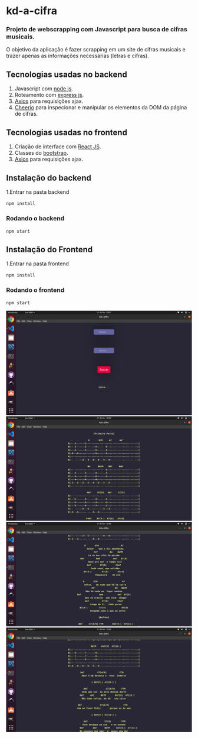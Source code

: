 # kd-a-cifra



### Projeto de webscrapping com Javascript para busca de cifras musicais.



O objetivo da aplicação é fazer scrapping em um site de cifras musicais e trazer apenas as informações necessárias (letras e cifras).



## Tecnologias usadas no backend

1. Javascript com [node js](https://nodejs.org/en/).
2. Roteamento com [express js](https://expressjs.com/pt-br/).
3. [Axios](https://www.npmjs.com/package/axios) para requisições ajax.
4. [Cheerio](https://cheerio.js.org/) para inspecionar e manipular os elementos da DOM da página de cifras.




## Tecnologias usadas no frontend

1. Criação de interface com [React JS](https://pt-br.reactjs.org/).
2. Classes do [bootstrap](https://getbootstrap.com/docs/4.0/getting-started/introduction/).
3. [Axios](https://www.npmjs.com/package/axios) para requisições ajax.


## Instalação do backend

1.Entrar na pasta backend

    npm install
    
### Rodando o backend

    npm start
    
    

## Instalação do Frontend

1.Entrar na pasta frontend

    npm install
    
### Rodando o frontend

    npm start    
    
    
![](https://github.com/leoportogtr86/kd-a-cifra/blob/master/readme-imgs/Captura%20de%20tela%20de%202021-02-11%2010-07-09.png)
![](https://github.com/leoportogtr86/kd-a-cifra/blob/master/readme-imgs/Captura%20de%20tela%20de%202021-02-11%2010-08-36.png)
![](https://github.com/leoportogtr86/kd-a-cifra/blob/master/readme-imgs/Captura%20de%20tela%20de%202021-02-11%2010-08-40.png)
![](https://github.com/leoportogtr86/kd-a-cifra/blob/master/readme-imgs/Captura%20de%20tela%20de%202021-02-11%2010-08-46.png)
    
    
    
